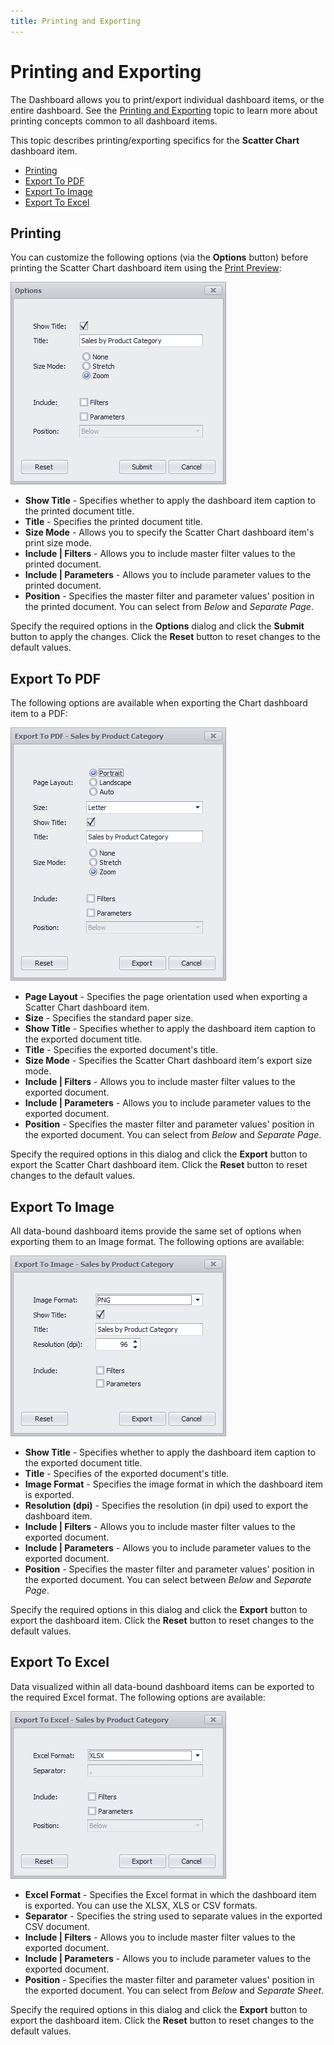 ```yaml
---
title: Printing and Exporting
---
```

# Printing and Exporting
The Dashboard allows you to print/export individual dashboard items, or the entire dashboard. See the [Printing and Exporting](../../../../../dashboard-for-desktop/articles/dashboard-viewer/printing-and-exporting.md) topic to learn more about printing concepts common to all dashboard items.

This topic describes printing/exporting specifics for the **Scatter Chart** dashboard item.
* [Printing](#printing)
* [Export To PDF](#export-to-pdf)
* [Export To Image](#export-to-image)
* [Export To Excel](#export-to-excel)

## <a name="printing"/>Printing
You can customize the following options (via the **Options** button) before printing the Scatter Chart dashboard item using the [Print Preview](../../../../../dashboard-for-desktop/articles/dashboard-designer/ui-elements/print-preview.md):

![Chart_PrintingOptionsDialog](../../../../images/Img22916.png)
* **Show Title** - Specifies whether to apply the dashboard item caption to the printed document title.
* **Title** - Specifies the printed document title.
* **Size Mode** - Allows you to specify the Scatter Chart dashboard item's print size mode.
* **Include | Filters** - Allows you to include master filter values to the printed document.
* **Include | Parameters** - Allows you to include parameter values to the printed document.
* **Position** - Specifies the master filter and parameter values' position in the printed document. You can select from _Below_ and _Separate Page_.

Specify the required options in the **Options** dialog and click the **Submit** button to apply the changes. Click the **Reset** button to reset changes to the default values.

## <a name="export-to-pdf"/>Export To PDF
The following options are available when exporting the Chart dashboard item to a PDF:

![Chart_PDFExportOptionsDialog](../../../../images/Img22917.png)
* **Page Layout** - Specifies the page orientation used when exporting a Scatter Chart dashboard item.
* **Size** - Specifies the standard paper size.
* **Show Title** - Specifies whether to apply the dashboard item caption to the exported document title.
* **Title** - Specifies the exported document's title.
* **Size Mode** - Specifies the Scatter Chart dashboard item's export size mode.
* **Include | Filters** - Allows you to include master filter values to the exported document.
* **Include | Parameters** - Allows you to include parameter values to the exported document.
* **Position** - Specifies the master filter and parameter values' position in the exported document. You can select from _Below_ and _Separate Page_.

Specify the required options in this dialog and click the **Export** button to export the Scatter Chart dashboard item. Click the **Reset** button to reset changes to the default values.

## <a name="export-to-image"/>Export To Image
All data-bound dashboard items provide the same set of options when exporting them to an Image format. The following options are available:

![Chart_ImageExportOptionsDialog](../../../../images/Img22918.png)
* **Show Title** - Specifies whether to apply the dashboard item caption to the exported document title.
* **Title** - Specifies of the exported document's title.
* **Image Format** - Specifies the image format in which the dashboard item is exported.
* **Resolution (dpi)** - Specifies the resolution (in dpi) used to export the dashboard item.
* **Include | Filters** - Allows you to include master filter values to the exported document.
* **Include | Parameters** - Allows you to include parameter values to the exported document.
* **Position** - Specifies the master filter and parameter values' position in the exported document. You can select between _Below_ and _Separate Page_.

Specify the required options in this dialog and click the **Export** button to export the dashboard item. Click the **Reset** button to reset changes to the default values.

## <a name="export-to-excel"/>Export To Excel
Data visualized within all data-bound dashboard items can be exported to the required Excel format. The following options are available:

![ExportToExcelDialog](../../../../images/Img120974.png)
* **Excel Format** - Specifies the Excel format in which the dashboard item is exported. You can use the XLSX, XLS or CSV formats.
* **Separator** - Specifies the string used to separate values in the exported CSV document.
* **Include | Filters** - Allows you to include master filter values to the exported document.
* **Include | Parameters** - Allows you to include parameter values to the exported document.
* **Position** - Specifies the master filter and parameter values' position in the exported document. You can select from _Below_ and _Separate Sheet_.

Specify the required options in this dialog and click the **Export** button to export the dashboard item. Click the **Reset** button to reset changes to the default values.